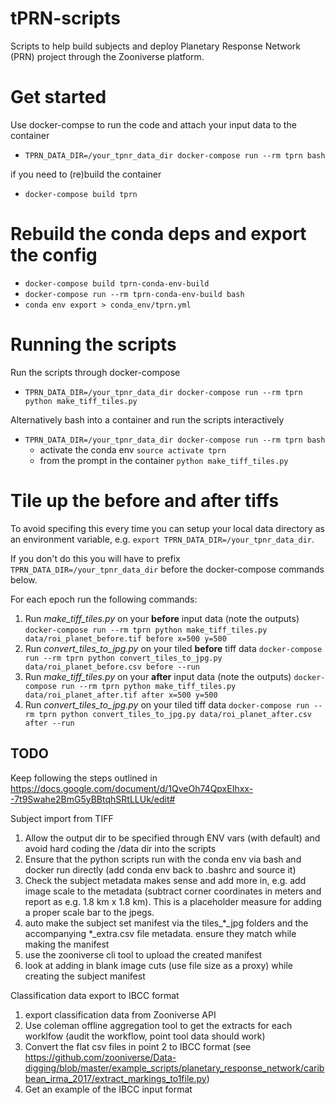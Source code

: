 # tPRN-scripts
Scripts to help build subjects and deploy Planetary Response Network (PRN) project through the Zooniverse platform.

# Get started

Use docker-compse to run the code and attach your input data to the container
+ `TPRN_DATA_DIR=/your_tpnr_data_dir docker-compose run --rm tprn bash`

if you need to (re)build the container
+ `docker-compose build tprn`

# Rebuild the conda deps and export the config
+ `docker-compose build tprn-conda-env-build`
+ `docker-compose run --rm tprn-conda-env-build bash`
+ `conda env export > conda_env/tprn.yml`

# Running the scripts
Run the scripts through docker-compose
+ `TPRN_DATA_DIR=/your_tpnr_data_dir docker-compose run --rm tprn python make_tiff_tiles.py`

Alternatively bash into a container and run the scripts interactively
+ `TPRN_DATA_DIR=/your_tpnr_data_dir docker-compose run --rm tprn bash`
  + activate the conda env
  `source activate tprn`
  + from the prompt in the container
  `python make_tiff_tiles.py`

# Tile up the before and after tiffs
To avoid specifing this every time you can setup your local data directory as an environment variable, e.g. `export TPRN_DATA_DIR=/your_tpnr_data_dir`.

If you don't do this you will have to prefix `TPRN_DATA_DIR=/your_tpnr_data_dir` before the docker-compose commands below.

For each epoch run the following commands:

1. Run *make_tiff_tiles.py* on your **before** input data (note the outputs)
`docker-compose run --rm tprn python make_tiff_tiles.py data/roi_planet_before.tif before x=500 y=500`
0. Run *convert_tiles_to_jpg.py* on your tiled **before** tiff data
`docker-compose run --rm tprn python convert_tiles_to_jpg.py data/roi_planet_before.csv before --run`
0. Run *make_tiff_tiles.py* on your **after** input data (note the outputs)
`docker-compose run --rm tprn python make_tiff_tiles.py data/roi_planet_after.tif after x=500 y=500`
0. Run *convert_tiles_to_jpg.py* on your tiled tiff data
`docker-compose run --rm tprn python convert_tiles_to_jpg.py data/roi_planet_after.csv after --run`

## TODO

Keep following the steps outlined in https://docs.google.com/document/d/1QveOh74QpxEIhxx--7t9Swahe2BmG5yBBtqhSRtLLUk/edit#

Subject import from TIFF

1. Allow the output dir to be specified through ENV vars (with default) and avoid hard coding the /data dir into the scripts
0. Ensure that the python scripts run with the conda env via bash and docker run directly (add conda env back to .bashrc and source it)
0. Check the subject metadata makes sense and add more in, e.g. add image scale to the metadata (subtract corner coordinates in meters and report as e.g. 1.8 km x 1.8 km). This is a placeholder measure for adding a proper scale bar to the jpegs.
0. auto make the subject set manifest via the tiles_*_jpg folders and the accompanying *_extra.csv file metadata. ensure they match while making the manifest
0. use the zooniverse cli tool to upload the created manifest
0. look at adding in blank image cuts (use file size as a proxy) while creating the subject manifest

Classification data export to IBCC format
1. export classification data from Zooniverse API
0. Use coleman offline aggregation tool to get the extracts for each worklfow (audit the workflow, point tool data should work)
0. Convert the flat csv files in point 2 to IBCC format (see https://github.com/zooniverse/Data-digging/blob/master/example_scripts/planetary_response_network/caribbean_irma_2017/extract_markings_to1file.py)
0. Get an example of the IBCC input format
